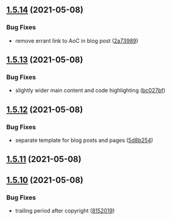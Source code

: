 ## [1.5.14](https://github.com/dds/bosabosa.org/compare/v1.5.13...v1.5.14) (2021-05-08)


### Bug Fixes

* remove errant link to AoC in blog post ([2a73989](https://github.com/dds/bosabosa.org/commit/2a73989045747083cf51b984beb4ffe1f38f6a7c))



## [1.5.13](https://github.com/dds/bosabosa.org/compare/v1.5.12...v1.5.13) (2021-05-08)


### Bug Fixes

* slightly wider main content and code highlighting ([bc027bf](https://github.com/dds/bosabosa.org/commit/bc027bfb6610828ef128a821ad06fd398b90f36c))



## [1.5.12](https://github.com/dds/bosabosa.org/compare/v1.5.11...v1.5.12) (2021-05-08)


### Bug Fixes

* separate template for blog posts and pages ([5d8b254](https://github.com/dds/bosabosa.org/commit/5d8b254748c8c9cd32598c7e1e5ae3f2c943f5df))



## [1.5.11](https://github.com/dds/bosabosa.org/compare/v1.5.10...v1.5.11) (2021-05-08)



## [1.5.10](https://github.com/dds/bosabosa.org/compare/v1.5.9...v1.5.10) (2021-05-08)


### Bug Fixes

* trailing period after copyright ([8152019](https://github.com/dds/bosabosa.org/commit/8152019f573b1535c091a34a80c1da39c5c5a882))



